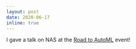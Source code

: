 ```yaml
---
layout: post
date: 2020-06-17
inline: true 
---
```


I gave a talk on NAS at the [Road to AutoML](https://anyscale.com/event/the-challenges-of-hyperparameter-tuning/) event!
